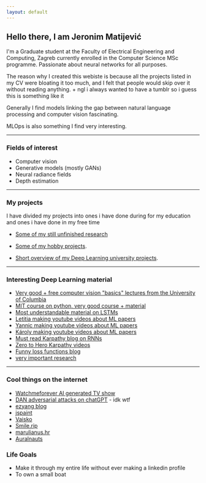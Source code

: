 ```yaml
---
layout: default
---
```


## Hello there, I am Jeronim Matijević
I'm a Graduate student at the Faculty of Electrical Engineering and Computing, Zagreb currently enrolled in the Computer Science MSc programme. Passionate about neural networks for all purposes.

The reason why I created this webiste is because all the projects listed in my CV were bloating it too much, and I felt that people would skip over it without reading anything. + ngl i always wanted to have a tumblr so i guess this is something like it

Generally I find models linking the gap between natural language processing and computer vision fascinating. 

MLOps is also something I find very interesting.

* * *


### Fields of interest

* Computer vision
* Generative models (mostly GANs)
* Neural radiance fields
* Depth estimation

* * *



### My projects
I have divided my projects into ones i have done during for my education and ones i have done in my free time

* [Some of my still unfinished research](./research.html)

* [Some of my hobby projects](./hobby_projects.html).

* [Short overview of my Deep Learning university projects](./university_projects.html).



* * * 

### Interesting Deep Learning material
- [Very good + free computer vision "basics" lectures from the University of Columbia](https://fpcv.cs.columbia.edu/)
- [MIT course on python, very good course + material](https://ocw.mit.edu/courses/6-0001-introduction-to-computer-science-and-programming-in-python-fall-2016/)
- [Most understandable material on LSTMs](https://colah.github.io/posts/2015-08-Understanding-LSTMs/)
- [Letitia making youtube videos about ML papers](https://www.youtube.com/@AICoffeeBreak/videos)
- [Yannic making youtube videos about ML papers](https://www.youtube.com/@YannicKilcher/videos)
- [Károly making youtube videos about ML papers](https://www.youtube.com/@TwoMinutePapers/videos)
- [Must read Karpathy blog on RNNs](https://karpathy.github.io/2015/05/21/rnn-effectiveness/)
- [Zero to Hero Karpathy videos](https://karpathy.ai/zero-to-hero.html)
- [Funny loss functions blog](https://lossfunctions.tumblr.com/)
- [very important research](https://oneweirdkerneltrick.com/)

* * *

### Cool things on the internet
- [Watchmeforever AI generated TV show](https://twitch.tv/watchmeforever)
- [DAN adversarial attacks on chatGPT](https://gist.github.com/coolaj86/6f4f7b30129b0251f61fa7baaa881516) - idk wtf
- [ezyang blog](http://blog.ezyang.com/)
- [jspaint](https://jspaint.app)
- [Vaisko](https://www.vaisko.com)
- [Smile.rip](https://smile.rip/)
- [marulianus.hr](www.marulianus.hr)
- [Auralnauts](https://youtu.be/WSCm8yAxBr8)


### Life Goals
- Make it through my entire life without ever making a linkedin profile
- To own a small boat
